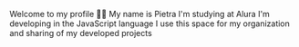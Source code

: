 Welcome to my profile 💙💙 
My name is Pietra
I'm studying at Alura 
I'm developing in the JavaScript language 
I use this space for my organization and sharing of my developed projects 
